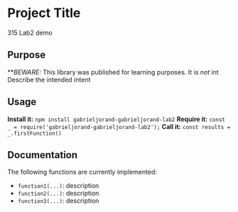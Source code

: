 # Project Title
315 Lab2 demo
## Purpose
**_BEWARE:_ This library was published for learning purposes. It is _not_ int
Describe the intended intent
## Usage
**Install it:**
`npm install gabrieljorand-gabrieljorand-lab2`
**Require it:**
`const _ = require('gabrieljorand-gabrieljorand-lab2');`
**Call it:**
`const results = _.firstFunction()`
## Documentation
The following functions are currently implemented:
* `function1(...)`: description
* `function2(...)`: description
* `function3(...)`: description
